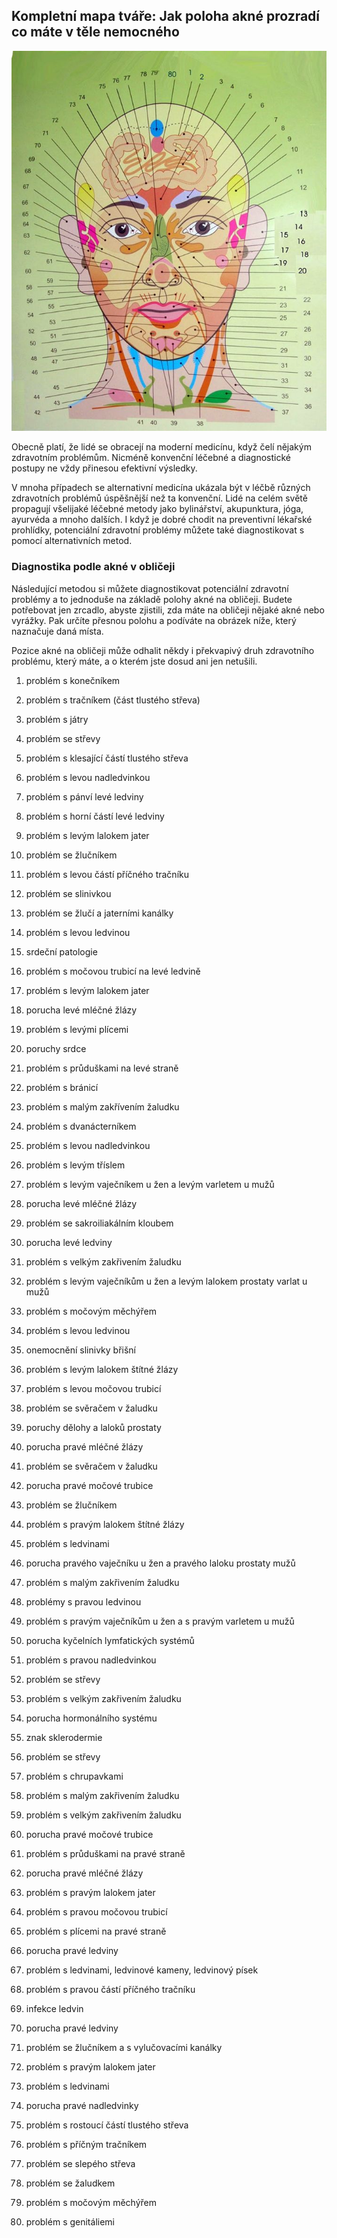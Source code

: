 ## Kompletní mapa tváře: Jak poloha akné prozradí co máte v těle nemocného

![mapa_akne](https://github.com/bedjan/akupresura/raw/master/akne/mapa-akne.jpg)

Obecně platí, že lidé se obracejí na moderní medicínu, když čelí nějakým zdravotním problémům. Nicméně konvenční léčebné a diagnostické postupy ne vždy přinesou efektivní výsledky.

V mnoha případech se alternativní medicína ukázala být v léčbě různých zdravotních problémů úspěšnější než ta konvenční. Lidé na celém světě propagují všelijaké léčebné metody jako bylinářství, akupunktura, jóga, ayurvéda a mnoho dalších.
I když je dobré chodit na preventivní lékařské prohlídky, potenciální zdravotní problémy můžete také diagnostikovat s pomocí alternativních metod.

### Diagnostika podle akné v obličeji
Následující metodou si můžete diagnostikovat potenciální zdravotní problémy a to jednoduše na základě polohy akné na obličeji. Budete potřebovat jen zrcadlo, abyste zjistili, zda máte na obličeji nějaké akné nebo vyrážky. Pak určíte přesnou polohu a podíváte na obrázek níže, který naznačuje daná místa.

Pozice akné na obličeji může odhalit někdy i překvapivý druh zdravotního problému, který máte, a o kterém jste dosud ani jen netušili.

1. problém s konečníkem

2. problém s tračníkem (část tlustého střeva)

3. problém s játry

4. problém se střevy

5. problém s klesající částí tlustého střeva

6. problém s levou nadledvinkou

7. problém s pánví levé ledviny

8. problém s horní částí levé ledviny

9. problém s levým lalokem jater

10. problém se žlučníkem

11. problém s levou částí příčného tračníku

12. problém se slinivkou

13. problém se žlučí a jaterními kanálky

14. problém s levou ledvinou

15. srdeční patologie

16. problém s močovou trubicí na levé ledvině

17. problém s levým lalokem jater

18. porucha levé mléčné žlázy

19. problém s levými plícemi

20. poruchy srdce

21. problém s průduškami na levé straně

22. problém s bránicí

23. problém s malým zakřívením žaludku

24. problém s dvanácterníkem

25. problém s levou nadledvinkou

26. problém s levým tříslem

27. problém s levým vaječníkem u žen a levým varletem u mužů

28. porucha levé mléčné žlázy

29. problém se sakroiliakálním kloubem

30. porucha levé ledviny

31. problém s velkým zakřivením žaludku

32. problém s levým vaječníkům u žen a levým lalokem prostaty varlat u mužů

33. problém s močovým měchýřem

34. problém s levou ledvinou

35. onemocnění slinivky břišní

36. problém s levým lalokem štítné žlázy

37. problém s levou močovou trubicí

38. problém se svěračem v žaludku

39. poruchy dělohy a laloků prostaty

40. porucha pravé mléčné žlázy

41. problém se svěračem v žaludku

42. porucha pravé močové trubice

43. problém se žlučníkem

44. problém s pravým lalokem štítné žlázy

45. problém s ledvinami

46. porucha pravého vaječníku u žen a pravého laloku prostaty mužů

47. problém s malým zakřivením žaludku

48. problémy s pravou ledvinou

49. problém s pravým vaječníkům u žen a s pravým varletem u mužů

50. porucha kyčelních lymfatických systémů

51. problém s pravou nadledvinkou

52. problém se střevy

53. problém s velkým zakřivením žaludku

54. porucha hormonálního systému

55. znak sklerodermie

56. problém se střevy

57. problém s chrupavkami

58. problém s malým zakřivením žaludku

59. problém s velkým zakřivením žaludku

60. porucha pravé močové trubice

61. problém s průduškami na pravé straně

62. porucha pravé mléčné žlázy

63. problém s pravým lalokem jater

64. problém s pravou močovou trubicí

65. problém s plícemi na pravé straně

66. porucha pravé ledviny

67. problém s ledvinami, ledvinové kameny, ledvinový písek

68. problém s pravou částí příčného tračníku

69. infekce ledvin

70. porucha pravé ledviny

71. problém se žlučníkem a s vylučovacími kanálky

72. problém s pravým lalokem jater

73. problém s ledvinami

74. porucha pravé nadledvinky

75. problém s rostoucí částí tlustého střeva

76. problém s příčným tračníkem

77. problém se slepého střeva

78. problém se žaludkem

79. problém s močovým měchýřem

80. problém s genitáliemi

